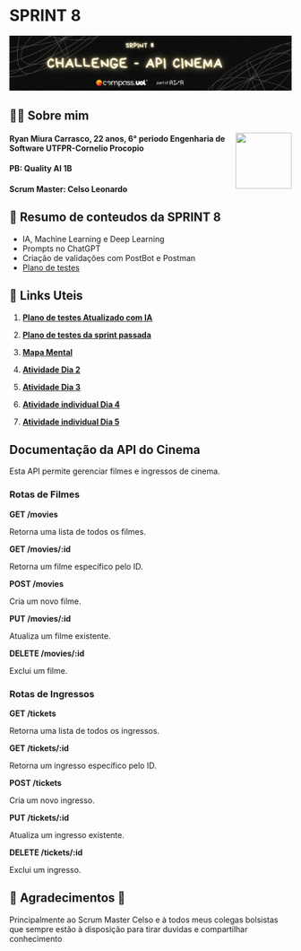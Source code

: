 # SPRINT 8
![alt text](assets/sprint8.png)
## 👦🏻 Sobre mim 
<img src="https://media.licdn.com/dms/image/v2/D4D03AQF9dbDOzAUakA/profile-displayphoto-shrink_400_400/profile-displayphoto-shrink_400_400/0/1692820968301?e=1736985600&v=beta&t=LgqxUnnGuiQcFvvi5FxWPBQWlY3z34rcsFa3V7ohxyQ" width="100" height="100" align="right">

####  Ryan Miura Carrasco, 22 anos, 6° periodo Engenharia de Software UTFPR-Cornelio Procopio
#### PB: Quality AI 1B
#### Scrum Master: Celso Leonardo

##  📝 Resumo de conteudos da SPRINT 8
- IA, Machine Learning e Deep Learning
- Prompts no ChatGPT
- Criação de validações com PostBot e Postman
- [Plano de testes](Plano-de-testes.md)

## 📃 Links Uteis
1. [**Plano de testes Atualizado com IA**](Plano-de-testes-atualizado.md)

2. [**Plano de testes da sprint passada**](Plano-de-testes.md)

3. [**Mapa Mental**](assets/Mapa-mental.png)

3. [**Atividade Dia 2**](Dia_2/atividade.md)

4. [**Atividade Dia 3**](Dia_3/atividade.md)

5. [**Atividade individual Dia 4**](Dia_4/README.md)

6. [**Atividade individual Dia 5**](Dia_5/README.md)




## Documentação da API do Cinema

Esta API permite gerenciar filmes e ingressos de cinema.

### Rotas de Filmes

**GET /movies**

Retorna uma lista de todos os filmes.

**GET /movies/:id**

Retorna um filme específico pelo ID.

**POST /movies**

Cria um novo filme.

**PUT /movies/:id**

Atualiza um filme existente.

**DELETE /movies/:id**

Exclui um filme.


### Rotas de Ingressos

**GET /tickets**

Retorna uma lista de todos os ingressos.

**GET /tickets/:id**

Retorna um ingresso específico pelo ID.

**POST /tickets**

Cria um novo ingresso.

**PUT /tickets/:id**

Atualiza um ingresso existente.

**DELETE /tickets/:id**

Exclui um ingresso.

## 🙏 Agradecimentos 🙏
Principalmente ao Scrum Master Celso e à todos meus colegas bolsistas que sempre estão à disposição para tirar duvidas e compartilhar conhecimento 